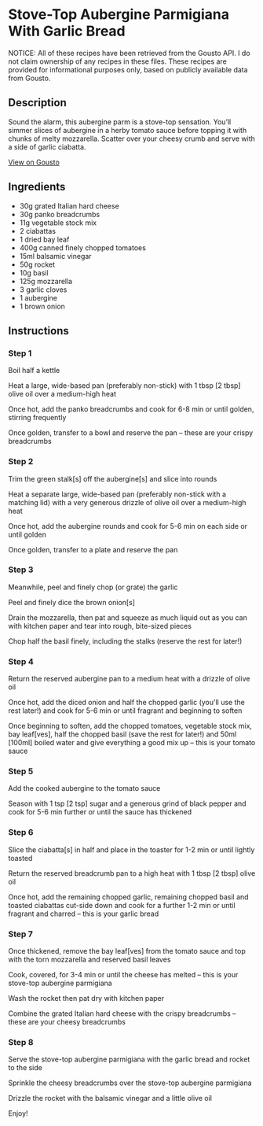 # Stove-Top Aubergine Parmigiana With Garlic Bread

NOTICE: All of these recipes have been retrieved from the Gousto API. I do not claim ownership of any recipes in these files. These recipes are provided for informational purposes only, based on publicly available data from Gousto.

## Description

Sound the alarm, this aubergine parm is a stove-top sensation. You’ll simmer slices of aubergine in a herby tomato sauce before topping it with chunks of melty mozzarella. Scatter over your cheesy crumb and serve with a side of garlic ciabatta.

[View on Gousto](https://www.gousto.co.uk/recipes/cookbook/stove-top-aubergine-parmigiana-with-garlic-bread)

## Ingredients

- 30g grated Italian hard cheese
- 30g panko breadcrumbs
- 11g vegetable stock mix
- 2 ciabattas
- 1 dried bay leaf
- 400g canned finely chopped tomatoes
- 15ml balsamic vinegar
- 50g rocket
- 10g basil
- 125g mozzarella
- 3 garlic cloves
- 1 aubergine
- 1 brown onion

## Instructions


### Step 1

Boil half a kettle

Heat a large, wide-based pan (preferably non-stick) with 1 tbsp <span class="text-danger">[2 tbsp]</span> olive oil over a medium-high heat

Once hot, add the panko breadcrumbs and cook for 6-8 min or until golden, stirring frequently

Once golden, transfer to a bowl and reserve the pan – these are your crispy breadcrumbs


### Step 2

Trim the green stalk<span class="text-danger">[s]</span> off the aubergine<span class="text-danger">[s]</span> and slice into rounds

Heat a separate large, wide-based pan (preferably non-stick with a matching lid) with a very generous drizzle of olive oil over a medium-high heat

Once hot, add the aubergine rounds and cook for 5-6 min on each side or until golden

Once golden, transfer to a plate and reserve the pan


### Step 3

Meanwhile, peel and finely chop (or grate) the garlic

Peel and finely dice the brown onion<span class="text-danger">[s]</span>

Drain the mozzarella, then pat and squeeze as much liquid out as you can with kitchen paper and tear into rough, bite-sized pieces

Chop half the basil finely, including the stalks (reserve the rest for later!)


### Step 4

Return the reserved aubergine pan to a medium heat with a drizzle of olive oil

Once hot, add the diced onion and half the chopped garlic (you'll use the rest later!) and cook for 5-6 min<span class="text-danger"> </span>or until fragrant and beginning to soften

Once beginning to soften, add the chopped tomatoes, vegetable stock mix, bay leaf<span class="text-danger">[ves]</span>, half the chopped basil (save the rest for later!) and 50ml <span class="text-danger">[100ml]</span> boiled water and give everything a good mix up – this is your tomato sauce


### Step 5

Add the cooked aubergine to the tomato sauce

Season with 1 tsp <span class="text-danger">[2 tsp]</span> sugar and a generous grind of black pepper and cook for 5-6 min further or until the sauce has thickened


### Step 6

Slice the ciabatta<span class="text-danger">[s]</span> in half and place in the toaster for 1-2 min or until lightly toasted

Return the reserved breadcrumb pan to a high heat with 1 tbsp <span class="text-danger">[2 tbsp] </span>olive oil

Once hot, add the remaining chopped garlic, remaining chopped basil and toasted ciabattas cut-side down and cook for a further 1-2 min or until fragrant and charred – this is your garlic bread


### Step 7

Once thickened, remove the bay leaf<span class="text-danger">[ves] </span>from the tomato sauce and top with the torn mozzarella and reserved basil leaves

Cook, covered, for 3-4 min or until the cheese has melted – this is your stove-top aubergine parmigiana

Wash the rocket then pat dry with kitchen paper

Combine the grated Italian hard cheese with the crispy breadcrumbs – these are your cheesy breadcrumbs

### Step 8

Serve the stove-top aubergine parmigiana with the garlic bread and rocket to the side

Sprinkle the cheesy breadcrumbs over the stove-top aubergine parmigiana

Drizzle the rocket with the balsamic vinegar and a little olive oil

Enjoy!

